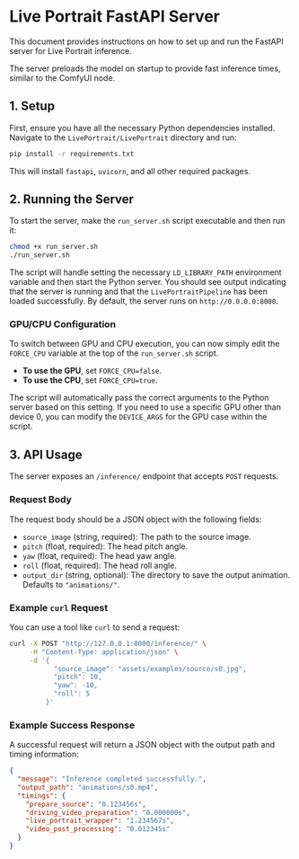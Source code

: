 # Live Portrait FastAPI Server

This document provides instructions on how to set up and run the FastAPI server for Live Portrait inference.

The server preloads the model on startup to provide fast inference times, similar to the ComfyUI node.

## 1. Setup

First, ensure you have all the necessary Python dependencies installed. Navigate to the `LivePortrait/LivePortrait` directory and run:

```bash
pip install -r requirements.txt
```

This will install `fastapi`, `uvicorn`, and all other required packages.

## 2. Running the Server

To start the server, make the `run_server.sh` script executable and then run it:

```bash
chmod +x run_server.sh
./run_server.sh
```

The script will handle setting the necessary `LD_LIBRARY_PATH` environment variable and then start the Python server. You should see output indicating that the server is running and that the `LivePortraitPipeline` has been loaded successfully. By default, the server runs on `http://0.0.0.0:8000`.

### GPU/CPU Configuration

To switch between GPU and CPU execution, you can now simply edit the `FORCE_CPU` variable at the top of the `run_server.sh` script.

-   **To use the GPU**, set `FORCE_CPU=false`.
-   **To use the CPU**, set `FORCE_CPU=true`.

The script will automatically pass the correct arguments to the Python server based on this setting. If you need to use a specific GPU other than device 0, you can modify the `DEVICE_ARGS` for the GPU case within the script.

## 3. API Usage

The server exposes an `/inference/` endpoint that accepts `POST` requests.

### Request Body

The request body should be a JSON object with the following fields:

-   `source_image` (string, required): The path to the source image.
-   `pitch` (float, required): The head pitch angle.
-   `yaw` (float, required): The head yaw angle.
-   `roll` (float, required): The head roll angle.
-   `output_dir` (string, optional): The directory to save the output animation. Defaults to `"animations/"`.

### Example `curl` Request

You can use a tool like `curl` to send a request:

```bash
curl -X POST "http://127.0.0.1:8000/inference/" \
     -H "Content-Type: application/json" \
     -d '{
           "source_image": "assets/examples/source/s0.jpg",
           "pitch": 10,
           "yaw": -10,
           "roll": 5
         }'
```

### Example Success Response

A successful request will return a JSON object with the output path and timing information:

```json
{
  "message": "Inference completed successfully.",
  "output_path": "animations/s0.mp4",
  "timings": {
    "prepare_source": "0.123456s",
    "driving_video_preparation": "0.000000s",
    "live_portrait_wrapper": "1.234567s",
    "video_post_processing": "0.012345s"
  }
}
``` 